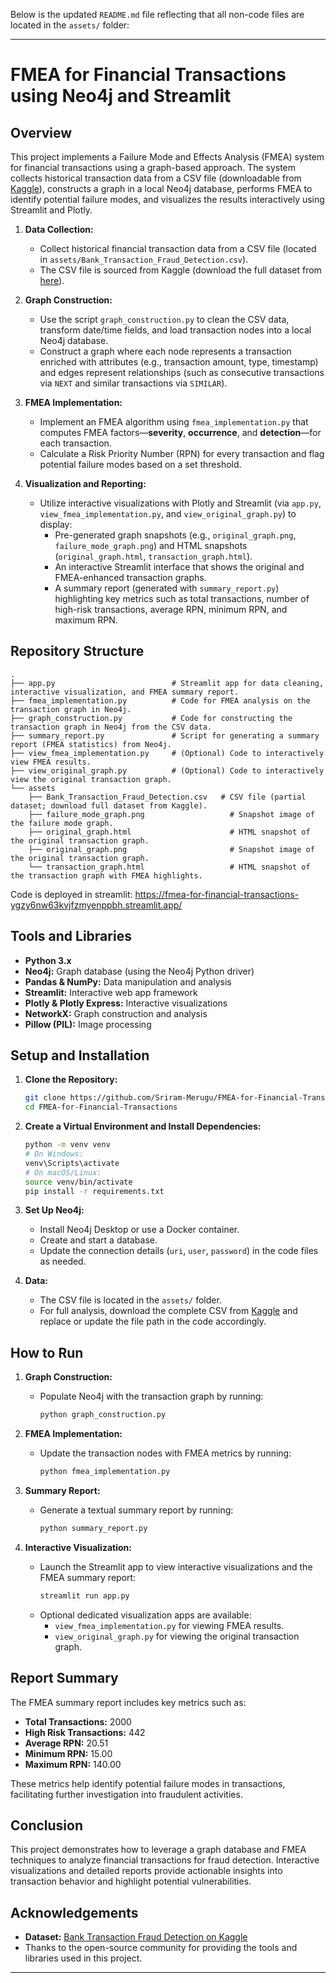 Below is the updated `README.md` file reflecting that all non-code files are located in the `assets/` folder:

---

# FMEA for Financial Transactions using Neo4j and Streamlit

## Overview
This project implements a Failure Mode and Effects Analysis (FMEA) system for financial transactions using a graph-based approach. The system collects historical transaction data from a CSV file (downloadable from [Kaggle](https://www.kaggle.com/datasets/marusagar/bank-transaction-fraud-detection)), constructs a graph in a local Neo4j database, performs FMEA to identify potential failure modes, and visualizes the results interactively using Streamlit and Plotly.


1. **Data Collection:**  
   - Collect historical financial transaction data from a CSV file (located in `assets/Bank_Transaction_Fraud_Detection.csv`).  
   - The CSV file is sourced from Kaggle (download the full dataset from [here](https://www.kaggle.com/datasets/marusagar/bank-transaction-fraud-detection)).

2. **Graph Construction:**  
   - Use the script `graph_construction.py` to clean the CSV data, transform date/time fields, and load transaction nodes into a local Neo4j database.  
   - Construct a graph where each node represents a transaction enriched with attributes (e.g., transaction amount, type, timestamp) and edges represent relationships (such as consecutive transactions via `NEXT` and similar transactions via `SIMILAR`).

3. **FMEA Implementation:**  
   - Implement an FMEA algorithm using `fmea_implementation.py` that computes FMEA factors—**severity**, **occurrence**, and **detection**—for each transaction.  
   - Calculate a Risk Priority Number (RPN) for every transaction and flag potential failure modes based on a set threshold.

4. **Visualization and Reporting:**  
   - Utilize interactive visualizations with Plotly and Streamlit (via `app.py`, `view_fmea_implementation.py`, and `view_original_graph.py`) to display:
     - Pre-generated graph snapshots (e.g., `original_graph.png`, `failure_mode_graph.png`) and HTML snapshots (`original_graph.html`, `transaction_graph.html`).
     - An interactive Streamlit interface that shows the original and FMEA-enhanced transaction graphs.
     - A summary report (generated with `summary_report.py`) highlighting key metrics such as total transactions, number of high-risk transactions, average RPN, minimum RPN, and maximum RPN.




## Repository Structure

```
.
├── app.py                          # Streamlit app for data cleaning, interactive visualization, and FMEA summary report.
├── fmea_implementation.py          # Code for FMEA analysis on the transaction graph in Neo4j.
├── graph_construction.py           # Code for constructing the transaction graph in Neo4j from the CSV data.
├── summary_report.py               # Script for generating a summary report (FMEA statistics) from Neo4j.
├── view_fmea_implementation.py     # (Optional) Code to interactively view FMEA results.
├── view_original_graph.py          # (Optional) Code to interactively view the original transaction graph.
└── assets
    ├── Bank_Transaction_Fraud_Detection.csv   # CSV file (partial dataset; download full dataset from Kaggle).
    ├── failure_mode_graph.png                   # Snapshot image of the failure mode graph.
    ├── original_graph.html                      # HTML snapshot of the original transaction graph.
    ├── original_graph.png                       # Snapshot image of the original transaction graph.
    └── transaction_graph.html                   # HTML snapshot of the transaction graph with FMEA highlights.
```
Code is deployed in streamlit: https://fmea-for-financial-transactions-ygzy6nw63kvjfzmyenppbh.streamlit.app/

## Tools and Libraries
- **Python 3.x**
- **Neo4j:** Graph database (using the Neo4j Python driver)
- **Pandas & NumPy:** Data manipulation and analysis
- **Streamlit:** Interactive web app framework
- **Plotly & Plotly Express:** Interactive visualizations
- **NetworkX:** Graph construction and analysis
- **Pillow (PIL):** Image processing

## Setup and Installation

1. **Clone the Repository:**
   ```bash
   git clone https://github.com/Sriram-Merugu/FMEA-for-Financial-Transactions
   cd FMEA-for-Financial-Transactions
   ```

2. **Create a Virtual Environment and Install Dependencies:**
   ```bash
   python -m venv venv
   # On Windows:
   venv\Scripts\activate
   # On macOS/Linux:
   source venv/bin/activate
   pip install -r requirements.txt
   ```


3. **Set Up Neo4j:**
   - Install Neo4j Desktop or use a Docker container.
   - Create and start a database.
   - Update the connection details (`uri`, `user`, `password`) in the code files as needed.

4. **Data:**
   - The CSV file is located in the `assets/` folder.
   - For full analysis, download the complete CSV from [Kaggle](https://www.kaggle.com/datasets/marusagar/bank-transaction-fraud-detection) and replace or update the file path in the code accordingly.

## How to Run

1. **Graph Construction:**
   - Populate Neo4j with the transaction graph by running:
     ```bash
     python graph_construction.py
     ```

2. **FMEA Implementation:**
   - Update the transaction nodes with FMEA metrics by running:
     ```bash
     python fmea_implementation.py
     ```

3. **Summary Report:**
   - Generate a textual summary report by running:
     ```bash
     python summary_report.py
     ```

4. **Interactive Visualization:**
   - Launch the Streamlit app to view interactive visualizations and the FMEA summary report:
     ```bash
     streamlit run app.py
     ```
   - Optional dedicated visualization apps are available:
     - `view_fmea_implementation.py` for viewing FMEA results.
     - `view_original_graph.py` for viewing the original transaction graph.

## Report Summary
The FMEA summary report includes key metrics such as:
- **Total Transactions:** 2000
- **High Risk Transactions:** 442
- **Average RPN:** 20.51
- **Minimum RPN:** 15.00
- **Maximum RPN:** 140.00

These metrics help identify potential failure modes in transactions, facilitating further investigation into fraudulent activities.

## Conclusion
This project demonstrates how to leverage a graph database and FMEA techniques to analyze financial transactions for fraud detection. Interactive visualizations and detailed reports provide actionable insights into transaction behavior and highlight potential vulnerabilities.


## Acknowledgements
- **Dataset:** [Bank Transaction Fraud Detection on Kaggle](https://www.kaggle.com/datasets/marusagar/bank-transaction-fraud-detection)
- Thanks to the open-source community for providing the tools and libraries used in this project.

---
